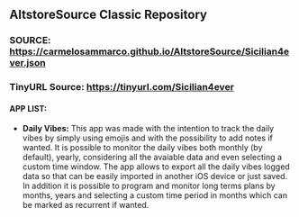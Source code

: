 ## AltstoreSource Classic Repository

### SOURCE: https://carmelosammarco.github.io/AltstoreSource/Sicilian4ever.json
### TinyURL Source: https://tinyurl.com/Sicilian4ever

#### APP LIST:
- **Daily Vibes:** This app was made with the intention to track the daily vibes by simply using emojis and with the possibility to add notes if wanted. It is possible to monitor the daily vibes both monthly (by default), yearly, considering all the avaiable data and even selecting a custom time window. The app allows to export all the daily vibes logged data so that can be easily imported in another iOS device or just saved. In addition it is possible to program and monitor long terms plans by months, years and selecting a custom time period in months which can be marked as recurrent if wanted.
